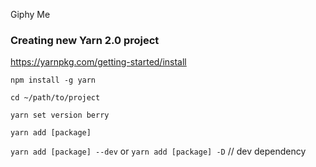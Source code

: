 Giphy Me



### Creating new Yarn 2.0 project

https://yarnpkg.com/getting-started/install

`npm install -g yarn`

`cd ~/path/to/project`

`yarn set version berry`

`yarn add [package]`

`yarn add [package] --dev` or `yarn add [package] -D` // dev dependency

